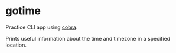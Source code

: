 # gotime

Practice CLI app using [cobra](github.com/spf13/cobra-cli@latest). 

Prints useful information about the time and timezone in a specified location.
